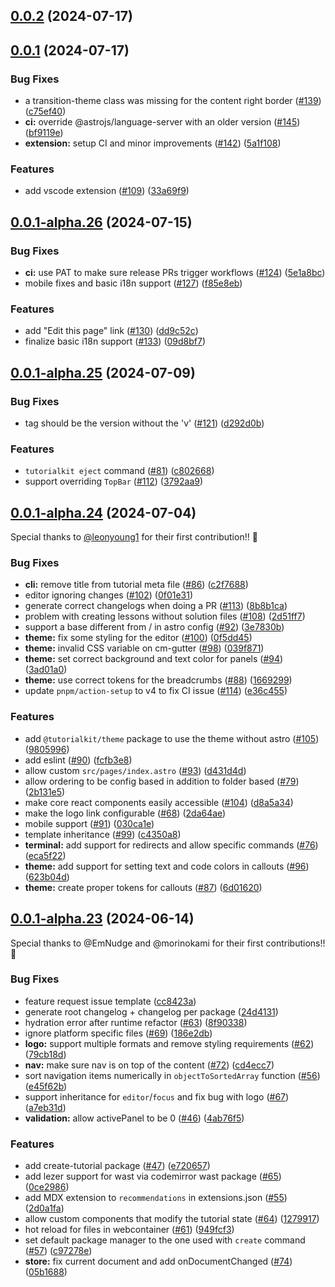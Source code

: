 ## [0.0.2](https://github.com/stackblitz/tutorialkit/compare/0.0.1...0.0.2) (2024-07-17)



## [0.0.1](https://github.com/stackblitz/tutorialkit/compare/0.0.1-alpha.26...0.0.1) (2024-07-17)


### Bug Fixes

* a transition-theme class was missing for the content right border ([#139](https://github.com/stackblitz/tutorialkit/issues/139)) ([c75ef40](https://github.com/stackblitz/tutorialkit/commit/c75ef4089833b8974c2b0877535f1967065ef08a))
* **ci:** override @astrojs/language-server with an older version ([#145](https://github.com/stackblitz/tutorialkit/issues/145)) ([bf9119e](https://github.com/stackblitz/tutorialkit/commit/bf9119ef29913eadd66581a103c3b34d9bf58401))
* **extension:** setup CI and minor improvements ([#142](https://github.com/stackblitz/tutorialkit/issues/142)) ([5a1f108](https://github.com/stackblitz/tutorialkit/commit/5a1f1084d018de789eb563c5959f557658963168))


### Features

* add vscode extension ([#109](https://github.com/stackblitz/tutorialkit/issues/109)) ([33a69f9](https://github.com/stackblitz/tutorialkit/commit/33a69f9de5d163029b78133b129147ff23a6de0b))



## [0.0.1-alpha.26](https://github.com/stackblitz/tutorialkit/compare/0.0.1-alpha.25...0.0.1-alpha.26) (2024-07-15)


### Bug Fixes

* **ci:** use PAT to make sure release PRs trigger workflows ([#124](https://github.com/stackblitz/tutorialkit/issues/124)) ([5e1a8bc](https://github.com/stackblitz/tutorialkit/commit/5e1a8bc4a9a569b27da787cfa5459723321b45f7))
* mobile fixes and basic i18n support ([#127](https://github.com/stackblitz/tutorialkit/issues/127)) ([f85e8eb](https://github.com/stackblitz/tutorialkit/commit/f85e8eb6058473b0ad2e061d39e14d111f3f34fe))


### Features

* add "Edit this page" link ([#130](https://github.com/stackblitz/tutorialkit/issues/130)) ([dd9c52c](https://github.com/stackblitz/tutorialkit/commit/dd9c52c6f1d3c90cc1d993d8c0fec61dadfc5815))
* finalize basic i18n support ([#133](https://github.com/stackblitz/tutorialkit/issues/133)) ([09d8bf7](https://github.com/stackblitz/tutorialkit/commit/09d8bf7bd7673abb5b92b7de569daad1b44b07fd))



## [0.0.1-alpha.25](https://github.com/stackblitz/tutorialkit/compare/0.0.1-alpha.24...0.0.1-alpha.25) (2024-07-09)


### Bug Fixes

* tag should be the version without the 'v' ([#121](https://github.com/stackblitz/tutorialkit/issues/121)) ([d292d0b](https://github.com/stackblitz/tutorialkit/commit/d292d0b01b0f668a098c20d63bf819077574d31e))


### Features

* `tutorialkit eject` command ([#81](https://github.com/stackblitz/tutorialkit/issues/81)) ([c802668](https://github.com/stackblitz/tutorialkit/commit/c802668aa39875052ac917952bee8d491dde1557))
* support overriding `TopBar` ([#112](https://github.com/stackblitz/tutorialkit/issues/112)) ([3792aa9](https://github.com/stackblitz/tutorialkit/commit/3792aa99103ed2461c9b4922838fec7fbcb5dec7))



## [0.0.1-alpha.24](https://github.com/stackblitz/tutorialkit/compare/0.0.1-alpha.23...0.0.1-alpha.24) (2024-07-04)

Special thanks to [@leonyoung1](https://github.com/leonyoung1) for their first contribution!! 🥳

### Bug Fixes

* **cli:** remove title from tutorial meta file ([#86](https://github.com/stackblitz/tutorialkit/issues/86)) ([c2f7688](https://github.com/stackblitz/tutorialkit/commit/c2f7688b27074c6261f025525437bccea9431fd3))
* editor ignoring changes ([#102](https://github.com/stackblitz/tutorialkit/issues/102)) ([0f01e31](https://github.com/stackblitz/tutorialkit/commit/0f01e317d449761fb7da8291119e57bd1d934e79))
* generate correct changelogs when doing a PR ([#113](https://github.com/stackblitz/tutorialkit/issues/113)) ([8b8b1ca](https://github.com/stackblitz/tutorialkit/commit/8b8b1caea8793748d9946e163a184a3ecb958358))
* problem with creating lessons without solution files ([#108](https://github.com/stackblitz/tutorialkit/issues/108)) ([2d51ff7](https://github.com/stackblitz/tutorialkit/commit/2d51ff713688e34cf3e6140ff4ac4df2a574f6a4))
* support a base different from / in astro config ([#92](https://github.com/stackblitz/tutorialkit/issues/92)) ([3e7830b](https://github.com/stackblitz/tutorialkit/commit/3e7830be7ed1fda9598c569eaad9878aa9d10156))
* **theme:** fix some styling for the editor ([#100](https://github.com/stackblitz/tutorialkit/issues/100)) ([0f5dd45](https://github.com/stackblitz/tutorialkit/commit/0f5dd4540cf65535ce3b834846f7dd2029551987))
* **theme:** invalid CSS variable on cm-gutter ([#98](https://github.com/stackblitz/tutorialkit/issues/98)) ([039f871](https://github.com/stackblitz/tutorialkit/commit/039f8714df8401a81472d134786029212c7d0d44))
* **theme:** set correct background and text color for panels ([#94](https://github.com/stackblitz/tutorialkit/issues/94)) ([3ad01a0](https://github.com/stackblitz/tutorialkit/commit/3ad01a0cc1055c1f1ffd7b220785f4be1d8d0669))
* **theme:** use correct tokens for the breadcrumbs ([#88](https://github.com/stackblitz/tutorialkit/issues/88)) ([1669299](https://github.com/stackblitz/tutorialkit/commit/1669299c988b8680dda4360e8f02d64c601ad48d))
* update `pnpm/action-setup` to v4 to fix CI issue ([#114](https://github.com/stackblitz/tutorialkit/issues/114)) ([e36c455](https://github.com/stackblitz/tutorialkit/commit/e36c455a783b5f79c9f321b865eedcd215bcf107))


### Features

* add `@tutorialkit/theme` package to use the theme without astro ([#105](https://github.com/stackblitz/tutorialkit/issues/105)) ([9805996](https://github.com/stackblitz/tutorialkit/commit/9805996a4211a1c8a3e1bfbbd958a27f1957d4d7))
* add eslint ([#90](https://github.com/stackblitz/tutorialkit/issues/90)) ([fcfb3e8](https://github.com/stackblitz/tutorialkit/commit/fcfb3e8109b5be1ef59ac2bfd8efd4db8e635e34))
* allow custom `src/pages/index.astro` ([#93](https://github.com/stackblitz/tutorialkit/issues/93)) ([d431d4d](https://github.com/stackblitz/tutorialkit/commit/d431d4d4908f28184cd7d2f75faffe2c77a3ef4c))
* allow ordering to be config based in addition to folder based ([#79](https://github.com/stackblitz/tutorialkit/issues/79)) ([2b131e5](https://github.com/stackblitz/tutorialkit/commit/2b131e597b94671678c2f2e4625e194eb382dab0))
* make core react components easily accessible ([#104](https://github.com/stackblitz/tutorialkit/issues/104)) ([d8a5a34](https://github.com/stackblitz/tutorialkit/commit/d8a5a341df6c2d23d1d59ede61b4d3ef689af081))
* make the logo link configurable ([#68](https://github.com/stackblitz/tutorialkit/issues/68)) ([2da64ae](https://github.com/stackblitz/tutorialkit/commit/2da64ae811cbb12aeab8fd1fb36bed4845542aa4))
* mobile support ([#91](https://github.com/stackblitz/tutorialkit/issues/91)) ([030ca1e](https://github.com/stackblitz/tutorialkit/commit/030ca1ee688f75f6e59ae25a1b2433823ade384f))
* template inheritance ([#99](https://github.com/stackblitz/tutorialkit/issues/99)) ([c4350a8](https://github.com/stackblitz/tutorialkit/commit/c4350a8032d0d24ac9250be8b81869ddae88a538))
* **terminal:** add support for redirects and allow specific commands ([#76](https://github.com/stackblitz/tutorialkit/issues/76)) ([eca5f22](https://github.com/stackblitz/tutorialkit/commit/eca5f22e3120c4d59349f416322b990d37cb0c15))
* **theme:** add support for setting text and code colors in callouts ([#96](https://github.com/stackblitz/tutorialkit/issues/96)) ([623b04d](https://github.com/stackblitz/tutorialkit/commit/623b04da18e5545a6d29b03a60571b1fb5bc2db1))
* **theme:** create proper tokens for callouts ([#87](https://github.com/stackblitz/tutorialkit/issues/87)) ([6d01620](https://github.com/stackblitz/tutorialkit/commit/6d01620f65c2386d98864246f8fe87e53c76c78f))



## [0.0.1-alpha.23](https://github.com/stackblitz/tutorialkit/compare/0.0.1-alpha.22...0.0.1-alpha.23) (2024-06-14)

Special thanks to @EmNudge and @morinokami for their first contributions!! 🥳

### Bug Fixes

* feature request issue template ([cc8423a](https://github.com/stackblitz/tutorialkit/commit/cc8423abe2c613f82d73179ca82f39e4ac0929c9))
* generate root changelog + changelog per package ([24d4131](https://github.com/stackblitz/tutorialkit/commit/24d4131ff5ffca9fde614cb3dd7682d6eca60433))
* hydration error after runtime refactor ([#63](https://github.com/stackblitz/tutorialkit/issues/63)) ([8f90338](https://github.com/stackblitz/tutorialkit/commit/8f9033816cd122be49ade2b85e0040469ed9fb1c))
* ignore platform specific files ([#69](https://github.com/stackblitz/tutorialkit/issues/69)) ([186e2db](https://github.com/stackblitz/tutorialkit/commit/186e2dba86b529fcc5816861e689edf128f520e2))
* **logo:** support multiple formats and remove styling requirements ([#62](https://github.com/stackblitz/tutorialkit/issues/62)) ([79cb18d](https://github.com/stackblitz/tutorialkit/commit/79cb18dca4e6b80a1f12ec96e1e627678f7b377d))
* **nav:** make sure nav is on top of the content ([#72](https://github.com/stackblitz/tutorialkit/issues/72)) ([cd4ecc7](https://github.com/stackblitz/tutorialkit/commit/cd4ecc756dde3d2d74326154c7ba700c967f8b97))
* sort navigation items numerically in `objectToSortedArray` function ([#56](https://github.com/stackblitz/tutorialkit/issues/56)) ([e45f62b](https://github.com/stackblitz/tutorialkit/commit/e45f62b68952228dd1facd55c2db5bd9f5247e42))
* support inheritance for `editor`/`focus` and fix bug with logo ([#67](https://github.com/stackblitz/tutorialkit/issues/67)) ([a7eb31d](https://github.com/stackblitz/tutorialkit/commit/a7eb31dcaa039292870a78fae979efd6c0ece134))
* **validation:** allow activePanel to be 0 ([#46](https://github.com/stackblitz/tutorialkit/issues/46)) ([4ab76f5](https://github.com/stackblitz/tutorialkit/commit/4ab76f54e94dd7d47400ae558257f23763919ea9))


### Features

* add create-tutorial package ([#47](https://github.com/stackblitz/tutorialkit/issues/47)) ([e720657](https://github.com/stackblitz/tutorialkit/commit/e7206578ac29212cab211f988ea2c8f7dcbe00d1))
* add lezer support for wast via codemirror wast package ([#65](https://github.com/stackblitz/tutorialkit/issues/65)) ([0ce2986](https://github.com/stackblitz/tutorialkit/commit/0ce2986077a5c8384a7f118bab9d8820ff707c72))
* add MDX extension to `recommendations` in extensions.json ([#55](https://github.com/stackblitz/tutorialkit/issues/55)) ([2d0a1fa](https://github.com/stackblitz/tutorialkit/commit/2d0a1fafab4d65236e196fe101e26535a24b3105))
* allow custom components that modify the tutorial state ([#64](https://github.com/stackblitz/tutorialkit/issues/64)) ([1279917](https://github.com/stackblitz/tutorialkit/commit/1279917be042580033f23605e92f903ecd186e19))
* hot reload for files in webcontainer ([#61](https://github.com/stackblitz/tutorialkit/issues/61)) ([949fcf3](https://github.com/stackblitz/tutorialkit/commit/949fcf3438e3bf17902d753089372fbc03911136))
* set default package manager to the one used with `create` command ([#57](https://github.com/stackblitz/tutorialkit/issues/57)) ([c97278e](https://github.com/stackblitz/tutorialkit/commit/c97278e94292a2f4cfd76a75cb31e540b5c0d230))
* **store:** fix current document and add onDocumentChanged ([#74](https://github.com/stackblitz/tutorialkit/issues/74)) ([05b1688](https://github.com/stackblitz/tutorialkit/commit/05b1688718ab6e8d7d55c09e892c7f1faef9116e))



